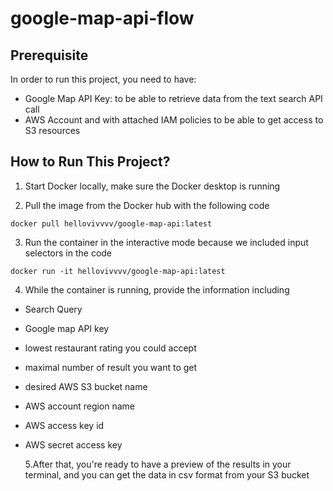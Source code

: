 # google-map-api-flow

## Prerequisite

In order to run this project, you need to have:

- Google Map API Key: to be able to retrieve data from the text search API call
- AWS Account and with attached IAM policies to be able to get access to S3 resources

## How to Run This Project?

1. Start Docker locally, make sure the Docker desktop is running

2. Pull the image from the Docker hub with the following code

```
docker pull hellovivvvv/google-map-api:latest
```

3. Run the container in the interactive mode because we included input selectors in the code

```
docker run -it hellovivvvv/google-map-api:latest
```

4. While the container is running, provide the information including

- Search Query
- Google map API key
- lowest restaurant rating you could accept
- maximal number of result you want to get
- desired AWS S3 bucket name
- AWS account region name
- AWS access key id
- AWS secret access key

  5.After that, you're ready to have a preview of the results in your terminal, and you can get the data in csv format from your S3 bucket

